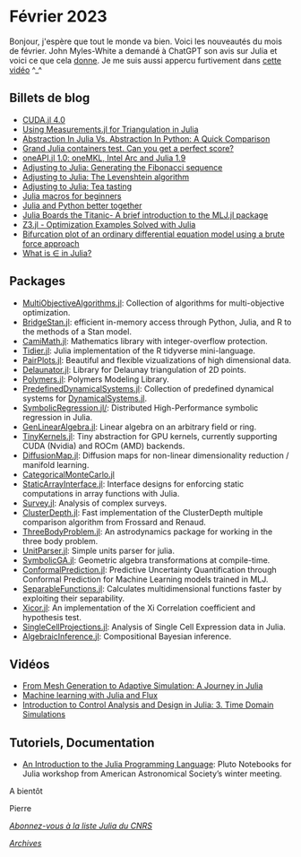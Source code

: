 # Février 2023 

Bonjour, j'espère que tout le monde va bien. Voici les nouveautés du mois de février.
John Myles-White a demandé à ChatGPT son avis sur Julia et voici ce que cela [donne](https://gist.github.com/johnmyleswhite/ee197b4cf1af330763b19a7b020cb56d). Je me suis aussi appercu furtivement dans [cette vidéo](https://www.youtube.com/watch?v=_dIsKnABvQ4) ^_^

## Billets de blog

- [CUDA.jl 4.0](https://juliagpu.org/post/2023-02-01-cuda_4.0/index.html)
- [Using Measurements.jl for Triangulation in Julia](https://forem.julialang.org/ohanian/using-measurement-for-triangulation-296e)
- [Abstraction In Julia Vs. Abstraction In Python: A Quick Comparison](https://chifi.dev/abstraction-in-julia-vs-abstraction-in-python-a-quick-comparison-12a6910020c5)
- [Grand Julia containers test. Can you get a perfect score?](https://bkamins.github.io/julialang/2023/02/03/iterable.html)
- [oneAPI.jl 1.0: oneMKL, Intel Arc and Julia 1.9](https://juliagpu.org/post/2023-02-08-oneapi_1.0/)
- [Adjusting to Julia: Generating the Fibonacci sequence](https://janhove.github.io/programming/2022/12/20/julia01)
- [Adjusting to Julia: The Levenshtein algorithm](https://janhove.github.io/programming/2023/02/09/julia-levenshtein)
- [Adjusting to Julia: Tea tasting](https://janhove.github.io/programming/2023/02/23/julia-tea-tasting) 
- [Julia macros for beginners](https://jkrumbiegel.com/pages/2021-06-07-macros-for-beginners/)
- [Julia and Python better together](https://bkamins.github.io/julialang/2023/02/17/python.html)
- [Julia Boards the Titanic- A brief introduction to the MLJ.jl package](https://forem.julialang.org/mlj/julia-boards-the-titanic-1ne8)
- [Z3.jl - Optimization Examples Solved with Julia](https://forem.julialang.org/zxzkja/z3jl-optimization-example-5db3)
- [Bifurcation plot of an ordinary differential equation model using a brute force approach](https://github.com/epirecipes/sir-julia/blob/master/markdown/ode_bifurcation_bruteforce/ode_bifurcation_bruteforce.md)
- [What is ∈ in Julia?](https://bkamins.github.io/julialang/2023/02/10/in.html)

## Packages

- [MultiObjectiveAlgorithms.jl](https://github.com/jump-dev/MultiObjectiveAlgorithms.jl): Collection of algorithms for multi-objective optimization.
- [BridgeStan.jl](https://github.com/roualdes/bridgestan): efficient in-memory access through Python, Julia, and R to the methods of a Stan model.
- [CamiMath.jl](https://github.com/walra356/CamiMath.jl): Mathematics library with integer-overflow protection.
- [Tidier.jl](https://github.com/kdpsingh/Tidier.jl): Julia implementation of the R tidyverse mini-language.
- [PairPlots.jl](https://github.com/sefffal/PairPlots.jl): Beautiful and flexible vizualizations of high dimensional data.
- [Delaunator.jl](https://github.com/JuliaGeometry/Delaunator.jl): Library for Delaunay triangulation of 2D points.
- [Polymers.jl](https://github.com/sandialabs/Polymers): Polymers Modeling Library.
- [PredefinedDynamicalSystems.jl](https://github.com/JuliaDynamics/PredefinedDynamicalSystems.jl): Collection of predefined dynamical systems for [DynamicalSystems.jl](https://juliadynamics.github.io/DynamicalSystems.jl/dev/).
- [SymbolicRegression.jl/](https://github.com/MilesCranmer/SymbolicRegression.jl/): Distributed High-Performance symbolic regression in Julia.
- [GenLinearAlgebra.jl](https://github.com/jmichel7/GenLinearAlgebra.jl): Linear algebra on an arbitrary field or ring.
- [TinyKernels.jl](https://github.com/utkinis/TinyKernels.jl): Tiny abstraction for GPU kernels, currently supporting CUDA (Nvidia) and ROCm (AMD) backends.
- [DiffusionMap.jl](https://github.com/SimonEnsemble/DiffusionMap.jl): Diffusion maps for non-linear dimensionality reduction / manifold learning.
- [CategoricalMonteCarlo.jl](https://github.com/andrewjradcliffe/CategoricalMonteCarlo.jl)
- [StaticArrayInterface.jl](https://github.com/JuliaArrays/StaticArrayInterface.jl): Interface designs for enforcing static computations in array functions with Julia.
- [Survey.jl](https://github.com/xKDR/Survey.jl): Analysis of complex surveys.
- [ClusterDepth.jl](https://github.com/s-ccs/ClusterDepth.jl): Fast implementation of the ClusterDepth multiple comparison algorithm from Frossard and Renaud.
- [ThreeBodyProblem.jl](https://github.com/jared711/ThreeBodyProblem.jl): An astrodynamics package for working in the three body problem.
- [UnitParser.jl](https://github.com/Kolaru/UnitParser.jl): Simple units parser for julia.
- [SymbolicGA.jl](https://github.com/serenity4/SymbolicGA.jl): Geometric algebra transformations at compile-time.
- [ConformalPrediction.jl](https://github.com/JuliaTrustworthyAI/ConformalPrediction.jl): Predictive Uncertainty Quantification through Conformal Prediction for Machine Learning models trained in MLJ.
- [SeparableFunctions.jl](https://github.com/bionanoimaging/SeparableFunctions.jl): Calculates multidimensional functions faster by exploiting their separability.
- [Xicor.jl](https://github.com/stefftaelman/Xicor.jl): An implementation of the Xi Correlation coefficient and hypothesis test.
- [SingleCellProjections.jl](https://github.com/rasmushenningsson/SingleCellProjections.jl): Analysis of Single Cell Expression data in Julia.
- [AlgebraicInference.jl](https://github.com/samuelsonric/AlgebraicInference.jl): Compositional Bayesian inference.

## Vidéos

- [From Mesh Generation to Adaptive Simulation: A Journey in Julia](https://youtu.be/_N4ozHr-t9E)
- [Machine learning with Julia and Flux](https://youtu.be/Yd1JkPljpbY)
- [Introduction to Control Analysis and Design in Julia: 3. Time Domain Simulations](https://youtu.be/ii86sg_8xGw)

## Tutoriels, Documentation

- [An Introduction to the Julia Programming Language](https://github.com/sefffal/AASJuliaWorkshop): Pluto Notebooks for Julia workshop from American Astronomical Society’s winter meeting.

A bientôt

Pierre

[*Abonnez-vous à la liste Julia du CNRS*](https://listes.services.cnrs.fr/wws/subscribe/julia)

[*Archives*](https://pnavaro.github.io/NouvellesJulia)
